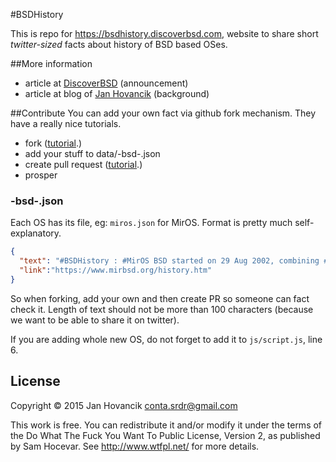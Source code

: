 #BSDHistory

This is repo for https://bsdhistory.discoverbsd.com, website to share short *twitter-sized* facts about history of BSD based OSes.

##More information

* article at [DiscoverBSD](https://www.discoverbsd.com/2015/07/introducing-bsdhistory.html) (announcement)
* article at blog of [Jan Hovancik](https://hovancik.net/blog/2015/07/25/bsdhistory.html) (background)

##Contribute
You can add your own fact via github fork mechanism. They have a really nice tutorials.

* fork ([tutorial](https://help.github.com/articles/fork-a-repo/).)
* add your stuff to data/-bsd-.json
* create pull request ([tutorial](https://help.github.com/articles/creating-a-pull-request/).)
* prosper

### -bsd-.json

Each OS has its file, eg: `miros.json` for MirOS. Format is pretty much self-explanatory.

```json
{
  "text": "#BSDHistory : #MirOS BSD started on 29 Aug 2002, combining #OpenBSD (-current) and #NetBSD (-current) at that time",
  "link":"https://www.mirbsd.org/history.htm"
}

```
So when forking, add your own and then create PR so someone can fact check it. Length of text should not be more than 100 characters (because we want to be able to share it on twitter).

If you are adding whole new OS, do not forget to add it to `js/script.js`, line 6. 

## License

Copyright © 2015 Jan Hovancik <conta.srdr@gmail.com>

This work is free. You can redistribute it and/or modify it under the
terms of the Do What The Fuck You Want To Public License, Version 2,
as published by Sam Hocevar. See http://www.wtfpl.net/ for more details.
